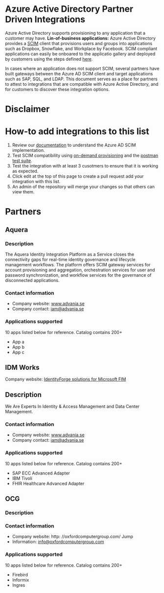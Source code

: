 # Azure Active Directory Partner Driven Integrations

Azure Active Directory supports provisioning to any application that a customer may have. 
**Lin-of-business applications:**
Azure Active Directory provides a [SCIM](https://aka.ms/scimoverview) client that provisions users and groups into applications such as Dropbox, Snowflake, and Workplace by Facebook. SCIM compliant applications can easily be onboared to the applicatio gallery and deployed by customers using the steps defined [here](https://docs.microsoft.com/azure/active-directory/azuread-dev/howto-app-gallery-listing). 

In cases where an application does not support SCIM, several partners have built gateways between the Azure AD SCIM client and target applications such as SAP, SQL, and LDAP. This document serves as a place for partners to attest to integrations that are compatible with Azure Active Directory, and for customers to discover these integration options.  

# Disclaimer
<Legal text>
  
# How-to add integrations to this list

1. Review our [documentation](https://docs.microsoft.com/azure/active-directory/app-provisioning/use-scim-to-provision-users-and-groups) to understand the Azure AD SCIM implementation.
2. Test SCIM compatibility using [on-demand provisioning](https://docs.microsoft.com/azure/active-directory/app-provisioning/provision-on-demand) and the [postman test suite](https://github.com/AzureAD/SCIMReferenceCode/wiki/Test-Your-SCIM-Endpoint).
3. Test the integration with at least 3 cusotmers to ensure that it is working as expected.
4. Click edit at the top of this page to create a pull request add your integration with this list.
5. An admin of the repository will merge your changes so that others can view them.

# Partners
## Aquera
### Description
The Aquera Identity Integration Platform as a Service closes the connectivity gaps for real-time identity governance and lifecycle management workflows. The platform offers SCIM gateway services for account provisioning and aggregation, orchestration services for user and password synchronization, and workflow services for the governance of disconnected applications.
### Contact information
* Company website: www.advania.se
* Company contact: iam@advania.se

### Applications supported
10 apps listed below for reference. Catalog contains 200+ 
* App a 
* App b
* App c

## IDM Works
Company website: [IdentityForge solutions for Microsoft FIM](http://identityforge.com/index.php/solutions/iamsolutions/solutions-for-fim-2010)

## Description
We Are Experts In Identity & Access Management and Data Center Management.

### Contact information
* Company website: www.advania.se
* Company contact: iam@advania.se

### Applications supported
10 apps listed below for reference. Catalog contains 200+ 
* SAP ECC Advanced Adapter
* IBM Tivoli
* FHIR Healthcare Advanced Adapter


## OCG
### Description
### Contact information
* Company website: http: //oxfordcomputergroup.com/ Jump
* Information: info@oxfordcomputergroup.com

### Applications supported
10 apps listed below for reference. Catalog contains 200+ 
* Firebird 
* Informix
* Ingres 

